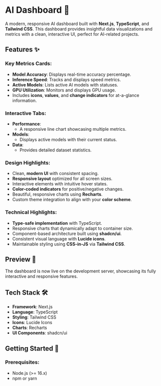 # AI Dashboard 🚀

A modern, responsive AI dashboard built with **Next.js**, **TypeScript**, and **Tailwind CSS**. This dashboard provides insightful data visualizations and metrics with a clean, interactive UI, perfect for AI-related projects.

## Features ✨

### Key Metrics Cards:
- **Model Accuracy**: Displays real-time accuracy percentage.
- **Inference Speed**: Tracks and displays speed metrics.
- **Active Models**: Lists active AI models with statuses.
- **GPU Utilization**: Monitors and displays GPU usage.
- Includes **icons**, **values**, and **change indicators** for at-a-glance information.

### Interactive Tabs:
- **Performance**: 
  - A responsive line chart showcasing multiple metrics.
- **Models**:
  - Displays active models with their current status.
- **Data**:
  - Provides detailed dataset statistics.

### Design Highlights:
- Clean, **modern UI** with consistent spacing.
- **Responsive layout** optimized for all screen sizes.
- Interactive elements with intuitive hover states.
- **Color-coded indicators** for positive/negative changes.
- Beautiful, responsive charts using **Recharts**.
- Custom theme integration to align with your **color scheme**.

### Technical Highlights:
- **Type-safe implementation** with TypeScript.
- Responsive charts that dynamically adapt to container size.
- Component-based architecture built using **shadcn/ui**.
- Consistent visual language with **Lucide icons**.
- Maintainable styling using **CSS-in-JS** via **Tailwind CSS**.

## Preview 🚧
The dashboard is now live on the development server, showcasing its fully interactive and responsive features.

## Tech Stack 🛠
- **Framework**: Next.js
- **Language**: TypeScript
- **Styling**: Tailwind CSS
- **Icons**: Lucide Icons
- **Charts**: Recharts
- **UI Components**: shadcn/ui

## Getting Started 🚀

### Prerequisites:
- Node.js (>= 16.x)
- npm or yarn
